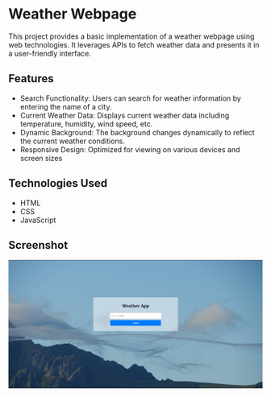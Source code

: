 # Weather Webpage
This project provides a basic implementation of a weather webpage using web technologies. It leverages APIs to fetch weather data and presents it in a user-friendly interface.

## Features
- Search Functionality: Users can search for weather information by entering the name of a city.
- Current Weather Data: Displays current weather data including temperature, humidity, wind speed, etc.
- Dynamic Background: The background changes dynamically to reflect the current weather conditions.
- Responsive Design: Optimized for viewing on various devices and screen sizes

## Technologies Used
- HTML
- CSS
- JavaScript
  
## Screenshot
![Screenshot](https://github.com/DotSahilR/BYTEUPRISE_WD_04/blob/main/output%20.png)
